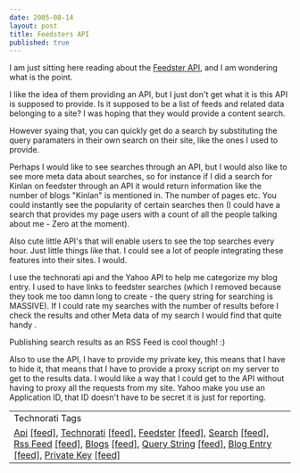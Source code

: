 ```yaml
---
date: 2005-08-14
layout: post
title: Feedsters API
published: true
---
```

I am just sitting here reading about the <a href="http://developers.feedster.com/index.php/Feedster_API" rel="tag">Feedster API</a>, and I am wondering what is the point.<p />I like the idea of them providing an API, but I just don't get what it is this API is supposed to provide.  Is it supposed to be a list of feeds and related data belonging to a site?  I was hoping that they would provide a content search.<p />However syaing that,  you can quickly get do a search by substituting the query paramaters in their own search on their site, like the ones I used to provide.<p />Perhaps I would like to see searches through an API, but I would also like to see more meta data about searches, so for instance if I did a search for Kinlan on feedster through an API it would return information like the number of blogs "Kinlan" is mentioned in.  The number of pages etc.  You could instantly see the popularity of certain searches then (I could have a search that provides my page users with a count of all the people talking about me - Zero at the moment). <p />Also cute little API's that will enable users to see the top searches every hour.  Just little things like that.  I could see a lot of people integrating these features into their sites.  I would.<p />I use the technorati api and the Yahoo API to help me categorize my blog entry.  I used to have links to feedster searches (which I removed because they took me too damn long to create - the query string for searching is MASSIVE).  If I could rate my searches with the number of results before I check the results and other Meta data of my search I would find that quite handy .<p />Publishing search results as an RSS Feed is cool though! :)<p />Also to use the API, I have to provide my private key, this means that I have to hide it, that means that I have to provide a proxy script on my server to get to the results data.  I would like a way that I could get to the API without having to proxy all the requests from my site.  Yahoo make you use an Application ID, that ID doesn't have to be secret it is just for reporting.<p /><table class="TechnoratiHead TagHeader">
<tr><td>Technorati Tags</td></tr>
<tr class="Technorati"><td>
<a href="http://www.technorati.com/tag/Api" class="Tag" rel="tag">Api</a> <a href="http://feeds.technorati.com/feed/posts/tag/Api" class="Tag">[feed]</a>, <a href="http://www.technorati.com/tag/Technorati" class="Tag" rel="tag">Technorati</a> <a href="http://feeds.technorati.com/feed/posts/tag/Technorati" class="Tag">[feed]</a>, <a href="http://www.technorati.com/tag/Feedster" class="Tag" rel="tag">Feedster</a> <a href="http://feeds.technorati.com/feed/posts/tag/Feedster" class="Tag">[feed]</a>, <a href="http://www.technorati.com/tag/Search" class="Tag" rel="tag">Search</a> <a href="http://feeds.technorati.com/feed/posts/tag/Search" class="Tag">[feed]</a>, <a href="http://www.technorati.com/tag/Rss%20Feed" class="Tag" rel="tag">Rss Feed</a> <a href="http://feeds.technorati.com/feed/posts/tag/Rss%20Feed" class="Tag">[feed]</a>, <a href="http://www.technorati.com/tag/Blogs" class="Tag" rel="tag">Blogs</a> <a href="http://feeds.technorati.com/feed/posts/tag/Blogs" class="Tag">[feed]</a>, <a href="http://www.technorati.com/tag/Query%20String" class="Tag" rel="tag">Query String</a> <a href="http://feeds.technorati.com/feed/posts/tag/Query%20String" class="Tag">[feed]</a>, <a href="http://www.technorati.com/tag/Blog%20Entry" class="Tag" rel="tag">Blog Entry</a> <a href="http://feeds.technorati.com/feed/posts/tag/Blog%20Entry" class="Tag">[feed]</a>, <a href="http://www.technorati.com/tag/Private%20Key" class="Tag" rel="tag">Private Key</a> <a href="http://feeds.technorati.com/feed/posts/tag/Private%20Key" class="Tag">[feed]</a>
</td></tr>
</table><div class="blogger-post-footer"><img class="posterous_download_image" src="https://blogger.googleusercontent.com/tracker/8109338-112403962370123869?l=www.kinlan.co.uk%2Findex.html" height="1" alt="" width="1" /></div>

